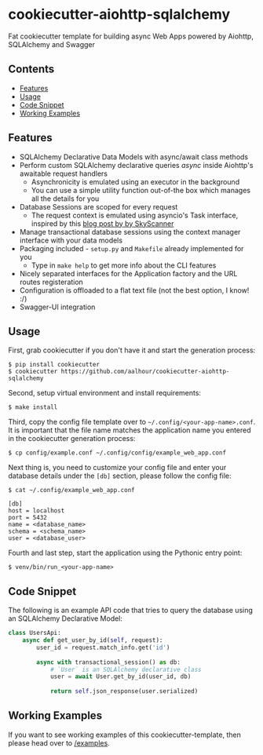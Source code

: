 # cookiecutter-aiohttp-sqlalchemy

Fat cookiecutter template for building async Web Apps powered by Aiohttp, SQLAlchemy and Swagger

## Contents
 
  * [Features](#features)
  * [Usage](#usage)
  * [Code Snippet](#code-snippet)
  * [Working Examples](#working-examples)

## Features

 * SQLAlchemy Declarative Data Models with async/await class methods
 * Perform custom SQLAlchemy declarative queries *async* inside Aiohttp's awaitable request handlers
   + Asynchronicity is emulated using an executor in the background
   + You can use a simple utility function out-of-the box which manages all the details for you
 * Database Sessions are scoped for every request
   + The request context is emulated using asyncio's Task interface, inspired by this [blog post by by SkyScanner](https://medium.com/@SkyscannerEng/from-flask-to-aiohttp-22f1ddc5dd5e)
 * Manage transactional database sessions using the context manager interface with your data models
 * Packaging included - `setup.py` and `Makefile` already implemented for you
   + Type in `make help` to get more info about the CLI features
 * Nicely separated interfaces for the Application factory and the URL routes registeration
 * Configuration is offloaded to a flat text file (not the best option, I know! :/)
 * Swagger-UI integration

## Usage

First, grab cookiecutter if you don't have it and start the generation process:
```
$ pip install cookiecutter
$ cookiecutter https://github.com/aalhour/cookiecutter-aiohttp-sqlalchemy
```

Second, setup virtual environment and install requirements:
```
$ make install
```

Third, copy the config file template over to `~/.config/<your-app-name>.conf`. It is important that the file name matches the application name you entered in the cookiecutter generation process:
```
$ cp config/example.conf ~/.config/config/example_web_app.conf
```

Next thing is, you need to customize your config file and enter your database details under the `[db]` section, please follow the config file:
```
$ cat ~/.config/example_web_app.conf

[db]
host = localhost
port = 5432
name = <database_name>
schema = <schema_name>
user = <database_user>
```

Fourth and last step, start the application using the Pythonic entry point:
```
$ venv/bin/run_<your-app-name>
```

## Code Snippet

The following is an example API code that tries to query the database using an SQLAlchemy Declarative Model:

```python
class UsersApi:
    async def get_user_by_id(self, request):
        user_id = request.match_info.get('id')
        
        async with transactional_session() as db:
            # `User` is an SQLAlchemy declarative class
            user = await User.get_by_id(user_id, db)
            
            return self.json_response(user.serialized)
```

## Working Examples

If you want to see working examples of this cookiecutter-template, then please head over to [/examples](https://github.com/aalhour/cookiecutter-aiohttp-sqlalchemy/tree/master/examples).
